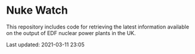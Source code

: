 # Nuke Watch

This repository includes code for retrieving the latest information available on the output of EDF nuclear power plants in the UK.

Last updated: 2021-03-11 23:05